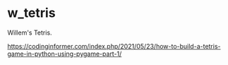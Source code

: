 # w_tetris
Willem's Tetris.

https://codinginformer.com/index.php/2021/05/23/how-to-build-a-tetris-game-in-python-using-pygame-part-1/
